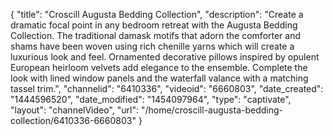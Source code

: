 {
    "title": "Croscill Augusta Bedding Collection",
    "description": "Create a dramatic focal point in any bedroom retreat with the Augusta Bedding Collection. The traditional damask motifs that adorn the comforter and shams have been woven using rich chenille yarns which will create a luxurious look and feel. Ornamented decorative pillows inspired by opulent European heirloom velvets add elegance to the ensemble. Complete the look with lined window panels and the waterfall valance with a matching tassel trim.",
    "channelid": "6410336",
    "videoid": "6660803",
    "date_created": "1444596520",
    "date_modified": "1454097964",
    "type": "captivate",
    "layout": "channelVideo",
    "url": "\/home\/croscill-augusta-bedding-collection\/6410336-6660803"
}